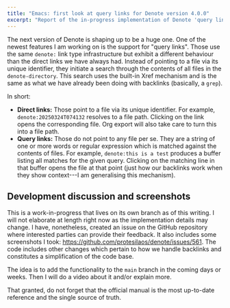 ```yaml
---
title: "Emacs: first look at query links for Denote version 4.0.0"
excerpt: "Report of the in-progress implementation of Denote 'query links'."
---
```


The next version of Denote is shaping up to be a huge one. One of the
newest features I am working on is the support for "query links".
Those use the same `denote:` link type infrastructure but exhibit a
different behaviour than the direct links we have always had. Instead
of pointing to a file via its unique identifier, they initiate a
search through the contents of all files in the `denote-directory`.
This search uses the built-in Xref mechanism and is the same as what
we have already been doing with backlinks (basically, a `grep`).

In short:

- **Direct links:** Those point to a file via its unique identifier.
  For example, `denote:20250324T074132` resolves to a file path.
  Clicking on the link opens the corresponding file. Org export will
  also take care to turn this into a file path.
- **Query links:** Those do not point to any file per se. They are a
  string of one or more words or regular expression which is matched
  against the contents of files. For example, `denote:this is a test`
  produces a buffer listing all matches for the given query. Clicking
  on the matching line in that buffer opens the file at that point
  (just how our backlinks work when they show context---I am
  generalising this mechanism).

## Development discussion and screenshots

This is a work-in-progress that lives on its own branch as of this
writing. I will not elaborate at length right now as the
implementation details may change. I have, nonetheless, created an
issue on the GitHub repository where interested parties can provide
their feedback. It also includes some screenshots I took:
<https://github.com/protesilaos/denote/issues/561>. The code includes
other changes which pertain to how we handle backlinks and constitutes
a simplification of the code base.

The idea is to add the functionality to the `main` branch in the
coming days or weeks. Then I will do a video about it and/or explain
more.

That granted, do not forget that the official manual is the most
up-to-date reference and the single source of truth.
